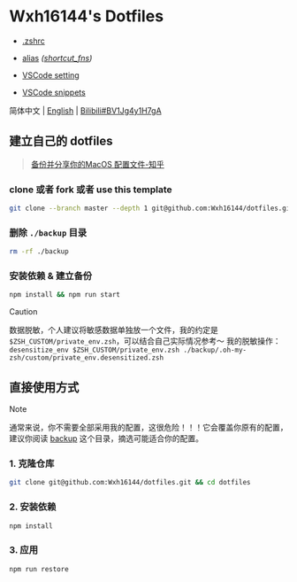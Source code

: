 # Wxh16144's Dotfiles

- [.zshrc](./backup/.zshrc)
- [alias](./backup/.oh-my-zsh/custom/custom_alias.zsh) _([shortcut_fns](./backup/.oh-my-zsh/custom/shortcut_fns.zsh))_

- [VSCode setting](./backup/Library/Application%20Support/Code/User/settings.json)
- [VSCode snippets](./backup/Library/Application%20Support/Code/User/snippets)

简体中文 | [English](./readme.en.md) | [Bilibili#BV1Jg4y1H7gA](https://bilibili.com/video/BV1Jg4y1H7gA)

## 建立自己的 dotfiles

> [备份并分享你的MacOS 配置文件-知乎](https://zhuanlan.zhihu.com/p/650104902)

### clone 或者 fork 或者 use this template

```bash
git clone --branch master --depth 1 git@github.com:Wxh16144/dotfiles.git
```

### 删除 `./backup` 目录

```bash
rm -rf ./backup
```

### 安装依赖 & 建立备份

```bash
npm install && npm run start
```

<!-- https://github.com/orgs/community/discussions/16925 -->

> [!CAUTION]
> 数据脱敏，个人建议将敏感数据单独放一个文件，我的约定是 `$ZSH_CUSTOM/private_env.zsh`，可以结合自己实际情况参考～
> 我的脱敏操作：`desensitize_env $ZSH_CUSTOM/private_env.zsh ./backup/.oh-my-zsh/custom/private_env.desensitized.zsh`

## 直接使用方式

> [!NOTE]
> 通常来说，你不需要全部采用我的配置，这很危险！！！它会覆盖你原有的配置，建议你阅读 [backup](./backup/) 这个目录，摘选可能适合你的配置。

### 1. 克隆仓库

```bash
git clone git@github.com:Wxh16144/dotfiles.git && cd dotfiles
```

### 2. 安装依赖

```bash
npm install
```

### 3. 应用

```bash
npm run restore
```
